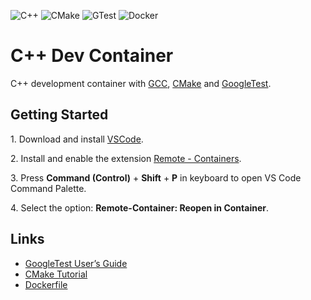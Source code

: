 ![C++](https://img.shields.io/badge/c++-%2300599C.svg?style=for-the-badge&logo=c%2B%2B&logoColor=white)
![CMake](https://img.shields.io/badge/CMake-%23008FBA.svg?style=for-the-badge&logo=cmake&logoColor=white)
![GTest](https://img.shields.io/badge/GoogleTest-FF9A00.svg?style=for-the-badge&logo=google&logoColor=white)
![Docker](https://img.shields.io/badge/docker-%230db7ed.svg?style=for-the-badge&logo=docker&logoColor=white)

# C++ Dev Container

C++ development container with [GCC](https://gcc.gnu.org/), [CMake](https://cmake.org/) and [GoogleTest](https://github.com/google/googletest).


## Getting Started

1\. Download and install [VSCode](https://code.visualstudio.com/docs/setup/setup-overview).

2\. Install and enable the extension [Remote - Containers](https://marketplace.visualstudio.com/items?itemName=ms-vscode-remote.remote-containers).

3\. Press **Command (Control)** + **Shift** + **P** in keyboard to open VS Code Command Palette.

4\. Select the option: **Remote-Container: Reopen in Container**.

## Links

- [GoogleTest User’s Guide](https://google.github.io/googletest/)
- [CMake Tutorial](https://cmake.org/cmake/help/v3.21/guide/tutorial/A%20Basic%20Starting%20Point.html)
- [Dockerfile](https://docs.docker.com/engine/reference/builder/)
